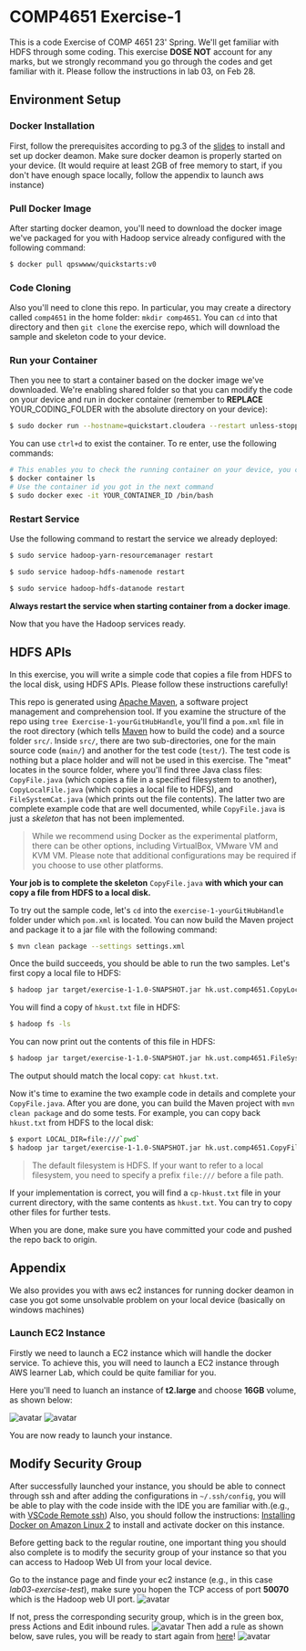 # COMP4651 Exercise-1

This is a code Exercise of COMP 4651 23' Spring. We'll get familiar with HDFS through some coding. This exercise **DOSE NOT** account for any marks, but we strongly recommand you go through the codes and get familiar with it. Please follow the instructions in lab 03, on Feb 28.

## Environment Setup

### Docker Installation
First, follow the prerequisites according to pg.3 of the [slides](./files/lab03_Hadoop.pdf) to install and set up docker deamon. Make sure docker deamon is properly started on your device. (It would require at least 2GB of free memory to start, if you don't have enough space locally, follow the appendix to launch aws instance)

### <span id="jump1">Pull Docker Image</span>
After starting docker deamon, you'll need to download the docker image we've packaged for you with Hadoop service already configured with the following command:
``` bash
$ docker pull qpswwww/quickstarts:v0​
```

### Code Cloning
Also you'll need to clone this repo. In particular, you may create a directory called `comp4651` in the home folder: `mkdir comp4651`. You can `cd` into that directory and then `git clone` the exercise repo, which will download the sample and skeleton code to your device.

### Run your Container
Then you nee to start a container based on the docker image we've downloaded. We're enabling shared folder so that you can modify the code on your device and run in docker container (remember to **REPLACE** YOUR_CODING_FOLDER with the absolute directory on your device):
``` bash
$ sudo docker run --hostname=quickstart.cloudera --restart unless-stopped --privileged=true -it -v YOUR_CODING_FOLDER:/share -p 8888:8888 -p 80:80 -p 8020:8020 -p 7180:7180 -p 50070:50070 -p 10086:22 qpswwww/quickstarts:v0 /bin/bash
```

You can use `ctrl+d` to exist the container. To re enter, use the following commands:
``` bash
# This enables you to check the running container on your device, you can get the container id and enter to a specific container.
$ docker container ls
# Use the container id you got in the next command
$ sudo docker exec -it YOUR_CONTAINER_ID /bin/bash
```

### Restart Service
Use the following command to restart the service we already deployed:​
``` bash
$ sudo service hadoop-yarn-resourcemanager restart​

$ sudo service hadoop-hdfs-namenode restart​

$ sudo service hadoop-hdfs-datanode restart
```
**Always restart the service when starting container from a docker image**.

Now that you have the Hadoop services ready.

## HDFS APIs

In this exercise, you will write a simple code that copies a file from HDFS to the local disk, using HDFS APIs. Please follow these instructions carefully!

This repo is generated using [Apache Maven][Maven], a software project management and comprehension tool. If you examine the structure of the repo using `tree Exercise-1-yourGitHubHandle`, you'll find a `pom.xml` file in the root directory (which tells [Maven][Maven] how to build the code) and a source folder `src/`. Inside `src/`, there are two sub-directories, one for the main source code (`main/`) and another for the test code (`test/`). The test code is nothing but a place holder and will not be used in this exercise. The "meat" locates in the source folder, where you'll find three Java class files: `CopyFile.java` (which copies a file in a specified filesystem to another), `CopyLocalFile.java` (which copies a local file to HDFS), and `FileSystemCat.java` (which prints out the file contents). The latter two are complete example code that are well documented, while `CopyFile.java` is just a *skeleton* that has not been implemented.

> While we recommend using Docker as the experimental platform, there can be other options, including VirtualBox, VMware VM and KVM VM. Please note that additional configurations may be required if you choose to use other platforms.

**Your job is to complete the skeleton** `CopyFile.java` **with which your can copy a file from HDFS to a local disk.**

To try out the sample code, let's `cd` into the `exercise-1-yourGitHubHandle` folder under which `pom.xml` is located. You can now build the Maven project and package it to a jar file with the following command:
``` bash
$ mvn clean package --settings settings.xml
```
Once the build succeeds, you should be able to run the two samples. Let's first copy a local file to HDFS:
``` bash
$ hadoop jar target/exercise-1-1.0-SNAPSHOT.jar hk.ust.comp4651.CopyLocalFile hkust.txt hkust.txt
```
You will find a copy of `hkust.txt` file in HDFS:
``` bash
$ hadoop fs -ls
```
You can now print out the contents of this file in HDFS:
``` bash
$ hadoop jar target/exercise-1-1.0-SNAPSHOT.jar hk.ust.comp4651.FileSystemCat hkust.txt
```
The output should match the local copy: `cat hkust.txt`.

Now it's time to examine the two example code in details and complete your `CopyFile.java`. After you are done, you can build the Maven project with `mvn clean package` and do some tests. For example, you can copy back `hkust.txt` from HDFS to the local disk:
``` bash
$ export LOCAL_DIR=file:///`pwd`
$ hadoop jar target/exercise-1-1.0-SNAPSHOT.jar hk.ust.comp4651.CopyFile hkust.txt $LOCAL_DIR/cp-hkust.txt
```
> The default filesystem is HDFS. If your want to refer to a local filesystem, you need to specify a prefix `file:///` before a file path.

If your implementation is correct, you will find a `cp-hkust.txt` file in your current directory, with the same contents as `hkust.txt`. You can try to copy other files for further tests.

When you are done, make sure you have committed your code and pushed the repo back to origin.



## Appendix
We also provides you with aws ec2 instances for running docker deamon in case you got some unsolvable problem on your local device (basically on windows machines)

### Launch EC2 Instance
Firstly we need to launch a EC2 instance which will handle the docker service. 
To achieve this, you will need to launch a EC2 instance through AWS learner Lab, which could be quite familiar for you.

Here you'll need to luanch an instance of **t2.large** and choose **16GB** volume, as shown below:

![avatar](files/images/t2.large.png)
![avatar](files/images/volume.png)

You are now ready to launch your instance.


## Modify Security Group 
After successfully launched your instance, you should be able to connect through ssh and after adding the configurations in `~/.ssh/config`, you will be able to play with the code inside with the IDE you are familiar with.(e.g., with [VSCode Remote ssh](https://code.visualstudio.com/docs/remote/ssh))
Also, you should follow the instructions: [Installing Docker on Amazon Linux 2](https://docs.aws.amazon.com/AmazonECS/latest/developerguide/create-container-image.html) to install and activate docker on this instance.

Before getting back to the regular routine, one important thing you should also complete is to modify the security group of your instance so that you can access to Hadoop Web UI from your local device.

Go to the instance page and finde your ec2 instance (e.g., in this case *lab03-exercise-test*), make sure you hopen the TCP access of port **50070** which is the Hadoop web UI port.
![avatar](files/images/50070.png)

If not, press the corresponding security group, which is in the green box, press Actions and Edit inbound rules.
![avatar](files/images/inbound.png)
Then add a rule as shown below, save rules, you will be ready to start again from [here](#jump1)!
![avatar](files/images/add.png)


[Maven]: https://maven.apache.org

